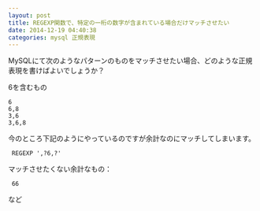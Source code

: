 ```yaml
---
layout: post
title: REGEXP関数で、特定の一桁の数字が含まれている場合だけマッチさせたい
date: 2014-12-19 04:40:38
categories: mysql 正規表現
---
```

<p>MySQLにて次のようなパターンのものをマッチさせたい場合、どのような正規表現を書けばよいでしょうか？</p>

<p>6を含むもの</p>

<pre><code>6
6,8
3,6
3,6,8
</code></pre>

<p>今のところ下記のようにやっているのですが余計なのにマッチしてしまいます。</p>

<pre><code> REGEXP ',?6,?'
</code></pre>

<p>マッチさせたくない余計なもの：</p>

<pre><code> 66
</code></pre>

<p>など</p>
